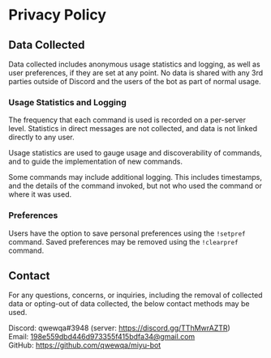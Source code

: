 # Privacy Policy

## Data Collected

Data collected includes anonymous usage statistics and logging, as
well as user preferences, if they are set at any point.
No data is shared with any 3rd parties outside of Discord and
the users of the bot as part of normal usage.

### Usage Statistics and Logging
The frequency that each command is used is recorded on a per-server level.
Statistics in direct messages are not collected, and data is not linked
directly to any user.

Usage statistics are used to gauge usage and discoverability of commands,
and to guide the implementation of new commands.

Some commands may include additional logging. This includes timestamps,
and the details of the command invoked, but not who used the command or
where it was used.

### Preferences
Users have the option to save personal preferences using the `!setpref` command.
Saved preferences may be removed using the `!clearpref` command.

## Contact
For any questions, concerns, or inquiries, including the removal of collected data
or opting-out of data collected, the below contact methods may be used.

Discord: qwewqa#3948 (server: <https://discord.gg/TThMwrAZTR>)  
Email: <198e559dbd446d973355f415bdfa34@gmail.com>  
GitHub: <https://github.com/qwewqa/miyu-bot>  
